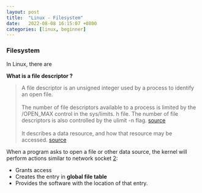 ```yaml
---
layout: post
title:  "Linux - Filesystem"
date:   2022-08-08 16:15:07 +0800
categories: [linux, beginner]
---
```




### Filesystem
In Linux, there are

**What is a file descriptor ?**
> A file descriptor is an unsigned integer used by a process to identify an open file.
> <br><br>The number of file descriptors available to a process is limited by the /OPEN_MAX control in the sys/limits. h file. The number of file descriptors is also controlled by the ulimit -n flag. [source][1]
> <br><br>It describes a data resource, and how that resource may be accessed. [source][2]

When a program asks to open a file or other data source, the kernel will perform actions similar to network socket [2][2]:
- Grants access
- Creates the entry in **global file table**
- Provides the software with the location of that entry.



[1]: https://www.ibm.com/docs/ssw_aix_71/com.ibm.aix.genprogc/using_file_descriptors.htm
[2]: https://www.computerhope.com/jargon/f/file-descriptor.htm
